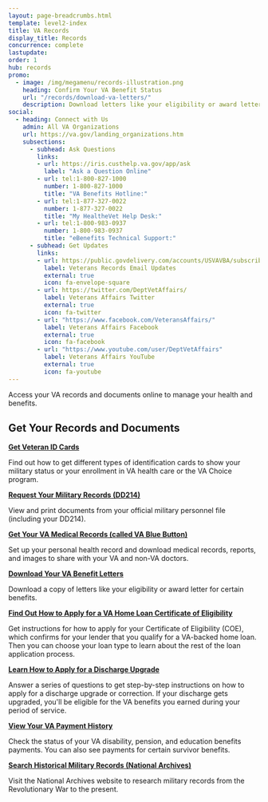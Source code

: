 ```yaml
---
layout: page-breadcrumbs.html
template: level2-index
title: VA Records
display_title: Records
concurrence: complete
lastupdate:
order: 1
hub: records
promo:
  - image: /img/megamenu/records-illustration.png
    heading: Confirm Your VA Benefit Status
    url: "/records/download-va-letters/"
    description: Download letters like your eligibility or award letter for certain benefits.
social:
  - heading: Connect with Us
    admin: All VA Organizations
    url: https://va.gov/landing_organizations.htm
    subsections:
      - subhead: Ask Questions
        links:
        - url: https://iris.custhelp.va.gov/app/ask
          label: "Ask a Question Online"
        - url: tel:1-800-827-1000
          number: 1-800-827-1000
          title: "VA Benefits Hotline:"
        - url: tel:1-877-327-0022
          number: 1-877-327-0022
          title: "My HealtheVet Help Desk:"
        - url: tel:1-800-983-0937
          number: 1-800-983-0937
          title: "eBenefits Technical Support:"
      - subhead: Get Updates
        links:
        - url: https://public.govdelivery.com/accounts/USVAVBA/subscriber/new
          label: Veterans Records Email Updates
          external: true
          icon: fa-envelope-square
        - url: https://twitter.com/DeptVetAffairs/
          label: Veterans Affairs Twitter
          external: true
          icon: fa-twitter
        - url: "https://www.facebook.com/VeteransAffairs/"
          label: Veterans Affairs Facebook
          external: true
          icon: fa-facebook
        - url: "https://www.youtube.com/user/DeptVetAffairs"
          label: Veterans Affairs YouTube
          external: true
          icon: fa-youtube
---
```


<p class="va-introtext">
Access your VA records and documents online to manage your health and benefits.
</p>

<section class='usa-grid'>
  <div class="va-h-ruled--stars"></div>
</section>

<section id="get" class="merger-majorlinks">

  <h2>Get Your Records and Documents</h2>

  <div class="link">
    <a href="/records/get-veteran-id-cards/"><b>Get Veteran ID Cards</b></a>
    <p>Find out how to get different types of identification cards to show your military status or your enrollment in VA health care or the VA Choice program.</p>
  </div>

  <div class="link">
    <a href="/records/get-military-service-records/"><b>Request Your Military Records (DD214)</b></a>
    <p>View and print documents from your official military personnel file (including your DD214).</p>
  </div>

  <div class="link">
    <a href="/health-care/get-medical-records/"><b>Get Your VA Medical Records (called VA Blue Button)</b></a>
    <p>Set up your personal health record and download medical records, reports, and images to share with your VA and non-VA doctors.</p>
  </div>

  <div class="link">
    <a href="/records/download-va-letters/"><b>Download Your VA Benefit Letters</b></a>
    <p>Download a copy of letters like your eligibility or award letter for certain benefits.</p>
  </div>

  <div class="link">
    <a href="/housing-assistance/home-loans/how-to-apply/"><b>Find Out How to Apply for a VA Home Loan Certificate of Eligibility</b></a>
    <p>Get instructions for how to apply for your Certificate of Eligibility (COE), which confirms for your lender that you qualify for a VA-backed home loan. Then you can choose your loan type to learn about the rest of the loan application process.</p>
  </div>

  <div class="link">
    <a href="/discharge-upgrade-instructions/"><b>Learn How to Apply for a Discharge Upgrade</b></a>
    <p>Answer a series of questions to get step-by-step instructions on how to apply for a discharge upgrade or correction. If your discharge gets upgraded, you'll be eligible for the VA benefits you earned during your period of service.</p>
  </div>

  <div class="link">
    <a href="/va-payment-history/"><b>View Your VA Payment History</b></a>
    <p>Check the status of your VA disability, pension, and education benefits payments. You can also see payments for certain survivor benefits.</p>
  </div>

  <div class="link">
    <a href="https://www.archives.gov/" target="_blank"><b>Search Historical Military Records (National Archives)</b></a>
    <p>Visit the National Archives website to research military records from the Revolutionary War to the present.</p>
  </div>

</section>
